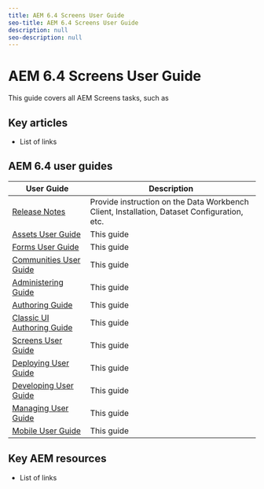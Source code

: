 ```yaml
---
title: AEM 6.4 Screens User Guide
seo-title: AEM 6.4 Screens User Guide
description: null
seo-description: null
---
```


# AEM 6.4 Screens User Guide

This guide covers all AEM Screens tasks, such as 

## Key articles

* List of links

## AEM 6.4 user guides

| User Guide | Description |
|--- |---|
| [Release Notes](home.md)|Provide instruction on the Data Workbench Client, Installation, Dataset Configuration, etc.|
| [Assets User Guide](home.md) | This guide  |
| [Forms User Guide](home.md) | This guide |
| [Communities User Guide](home.md) | This guide  |
| [Administering Guide](home.md) | This guide |
| [Authoring Guide](home.md) | This guide |
| [Classic UI Authoring Guide](home.md) | This guide  |
| [Screens User Guide](home.md) | This guide |
| [Deploying User Guide](home.md) | This guide  |
| [Developing User Guide](home.md)|This guide|
| [Managing User Guide](home.md)|This guide |
| [Mobile User Guide](home.md)|This guide |

## Key AEM resources

* List of links